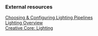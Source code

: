 ### External resources
[Choosing & Configuring Lighting Pipelines](https://docs.unity3d.com/Manual/choose-a-lighting-setup.html)  
[Lighting Overview](https://docs.unity3d.com/Manual/LightingOverview.html)  
[Creative Core: Lighting](https://learn.unity.com/project/creative-core-lighting)  
